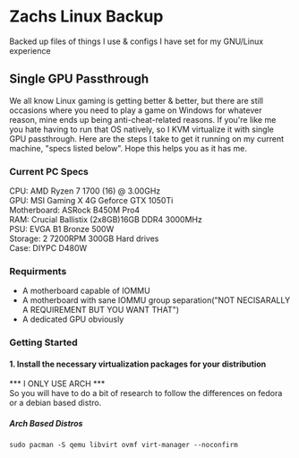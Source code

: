 # Zachs Linux Backup
Backed up files of things I use & configs I have set for my GNU/Linux experience


## Single GPU Passthrough
We all know Linux gaming is getting better & better, but there are still occasions where you need to play a game on Windows for whatever reason, mine ends up being anti-cheat-related reasons. If you're like me you hate having to run that OS natively, so I KVM virtualize it with single GPU passthrough. Here are the steps I take to get it running on my current machine, "specs listed below". Hope this helps you as it has me.

### Current PC Specs
CPU: AMD Ryzen 7 1700 (16) @ 3.00GHz  
GPU: MSI Gaming X 4G Geforce GTX 1050Ti  
Motherboard: ASRock B450M Pro4  
RAM: Crucial Ballistix (2x8GB)16GB DDR4 3000MHz  
PSU: EVGA B1 Bronze 500W  
Storage: 2 7200RPM 300GB Hard drives  
Case: DIYPC D480W

### Requirments
- A motherboard capable of IOMMU
- A motherboard with sane IOMMU group separation("NOT NECISARALLY A REQUIREMENT BUT YOU WANT THAT")
- A dedicated GPU obviously

### Getting Started
#### 1. Install the necessary virtualization packages for your distribution

*** I ONLY USE ARCH ***  
So you will have to do a bit of research to follow the differences on fedora or a debian based distro.

##### Arch Based Distros
```
sudo pacman -S qemu libvirt ovmf virt-manager --noconfirm
```
